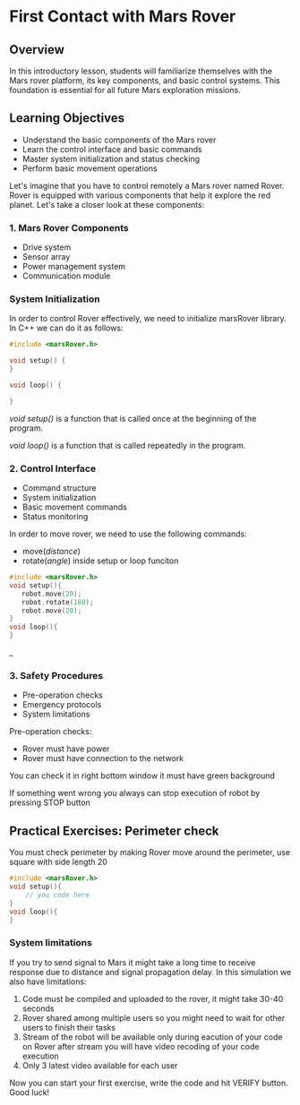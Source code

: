 # First Contact with Mars Rover

## Overview
In this introductory lesson, students will familiarize themselves with the Mars rover platform, its key components, and basic control systems. This foundation is essential for all future Mars exploration missions.

## Learning Objectives
- Understand the basic components of the Mars rover
- Learn the control interface and basic commands
- Master system initialization and status checking
- Perform basic movement operations

Let's imagine that you have to control remotely a Mars rover named Rover. Rover is equipped with various components that help it explore the red planet. Let's take a closer look at these components:

### 1. Mars Rover Components
- Drive system
- Sensor array
- Power management system
- Communication module

### System Initialization
In order to control Rover effectively, we need to initialize marsRover library. In C++ we can do it as follows:

```cpp
#include <marsRover.h>

void setup() {
}

void loop() {

}
```
_void setup()_ is a function that is called once at the beginning of the program.

_void loop()_ is a function that is called repeatedly in the program.

### 2. Control Interface
- Command structure
- System initialization
- Basic movement commands
- Status monitoring

In order to move rover, we need to use the following commands:
- move(_distance_)
- rotate(_angle_)
inside setup or loop funciton

```cpp
#include <marsRover.h>
void setup(){
   robot.move(20);
   robot.rotate(180);
   robot.move(20);
}
void loop(){
}
```
_

### 3. Safety Procedures
- Pre-operation checks
- Emergency protocols
- System limitations

Pre-operation checks:
- Rover must have power
- Rover must have connection to the network

You can check it in right bottom window it must have green background

If something went wrong you always can stop execution of robot by pressing STOP button



## Practical Exercises: Perimeter check
You must check perimeter by making Rover move around the perimeter, use square with side length 20

```cpp
#include <marsRover.h>
void setup(){
    // you code here
}
void loop(){
}
```
### System limitations

If you try to send signal to Mars it might take a long time to receive response due to distance and signal propagation delay.
In this simulation we also have limitations:
1. Code must be compiled and uploaded to the rover, it might take 30-40 seconds
2. Rover shared among multiple users so you might need to wait for other users to finish their tasks
3. Stream of the robot will be available only during eacution of your code on Rover after stream you will have video recoding of your code execution
4. Only 3 latest video available for each user

Now you can start your first exercise, write the code and hit VERIFY button.
Good luck!
